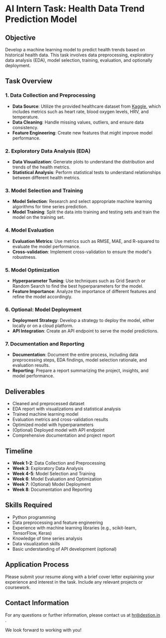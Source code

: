 # AI Intern Task: Health Data Trend Prediction Model

## Objective
Develop a machine learning model to predict health trends based on historical health data. This task involves data preprocessing, exploratory data analysis (EDA), model selection, training, evaluation, and optionally deployment.

## Task Overview

### 1. Data Collection and Preprocessing
- **Data Source**: Utilize the provided healthcare dataset from [Kaggle](https://www.kaggle.com/datasets/prasad22/healthcare-dataset), which includes metrics such as heart rate, blood oxygen levels, HRV, and temperature.
- **Data Cleaning**: Handle missing values, outliers, and ensure data consistency.
- **Feature Engineering**: Create new features that might improve model performance.

### 2. Exploratory Data Analysis (EDA)
- **Data Visualization**: Generate plots to understand the distribution and trends of the health metrics.
- **Statistical Analysis**: Perform statistical tests to understand relationships between different health metrics.

### 3. Model Selection and Training
- **Model Selection**: Research and select appropriate machine learning algorithms for time series prediction.
- **Model Training**: Split the data into training and testing sets and train the model on the training set.

### 4. Model Evaluation
- **Evaluation Metrics**: Use metrics such as RMSE, MAE, and R-squared to evaluate the model performance.
- **Cross-validation**: Implement cross-validation to ensure the model's robustness.

### 5. Model Optimization
- **Hyperparameter Tuning**: Use techniques such as Grid Search or Random Search to find the best hyperparameters for the model.
- **Feature Importance**: Analyze the importance of different features and refine the model accordingly.

### 6. Optional: Model Deployment
- **Deployment Strategy**: Develop a strategy to deploy the model, either locally or on a cloud platform.
- **API Integration**: Create an API endpoint to serve the model predictions.

### 7. Documentation and Reporting
- **Documentation**: Document the entire process, including data preprocessing steps, EDA findings, model selection rationale, and evaluation results.
- **Reporting**: Prepare a report summarizing the project, insights, and model performance.

## Deliverables
- Cleaned and preprocessed dataset
- EDA report with visualizations and statistical analysis
- Trained machine learning model
- Evaluation metrics and cross-validation results
- Optimized model with hyperparameters
- (Optional) Deployed model with API endpoint
- Comprehensive documentation and project report

## Timeline
- **Week 1-2**: Data Collection and Preprocessing
- **Week 3**: Exploratory Data Analysis
- **Week 4-5**: Model Selection and Training
- **Week 6**: Model Evaluation and Optimization
- **Week 7**: (Optional) Model Deployment
- **Week 8**: Documentation and Reporting

## Skills Required
- Python programming
- Data preprocessing and feature engineering
- Experience with machine learning libraries (e.g., scikit-learn, TensorFlow, Keras)
- Knowledge of time series analysis
- Data visualization skills
- Basic understanding of API development (optional)

## Application Process
Please submit your resume along with a brief cover letter explaining your experience and interest in the task. Include any relevant projects or coursework.

## Contact Information
For any questions or further information, please contact us at hr@destion.in  .

We look forward to working with you!
